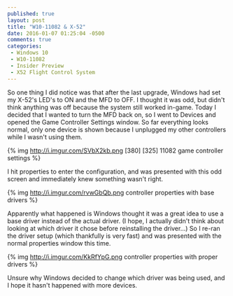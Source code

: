 ```yaml
---
published: true
layout: post
title: "W10-11082 & X-52"
date: 2016-01-07 01:25:04 -0500
comments: true
categories:
 - Windows 10
 - W10-11082
 - Insider Preview
 - X52 Flight Control System
---
```


So one thing I did notice was that after the last upgrade, Windows had set my X-52's LED's to ON and the MFD to OFF. I thought it was odd, but didn't think anything was off because the system still worked in-game. Today I decided that I wanted to turn the MFD back on, so I went to Devices and opened the Game Controller Settings window. So far everything looks normal, only one device is shown because I unplugged my other controllers while I wasn't using them.
<!--more-->

{% img http://i.imgur.com/SVbX2kb.png [380] [325] 11082 game controller settings %}

I hit properties to enter the configuration, and was presented with this odd screen and immediately knew something wasn't right.

{% img http://i.imgur.com/rvwGbQb.png controller properties with base drivers %}

Apparently what happened is Windows thought it was a great idea to use a base driver instead of the actual driver. (I hope, I actually didn't think about looking at which driver it chose before reinstalling the driver...) So I re-ran the driver setup (which thankfully is very fast) and was presented with the normal properties window this time.

{% img http://i.imgur.com/KkRfYpG.png controller properties with proper drivers %}

Unsure why Windows decided to change which driver was being used, and I hope it hasn't happened with more devices.
